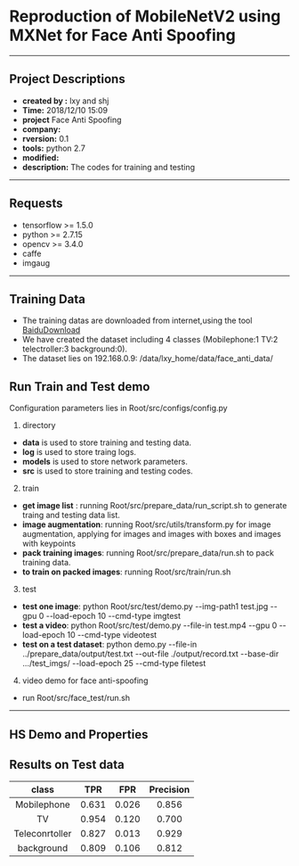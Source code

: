 # Reproduction of MobileNetV2 using MXNet for Face Anti Spoofing

***
## Project Descriptions
+ **created by :** lxy and shj
+ **Time:**  2018/12/10 15:09
+ **project** Face Anti Spoofing
+ **company:** 
+ **rversion:** 0.1
+ **tools:**   python 2.7
+ **modified:**
+ **description:** The codes for training and testing
***
## Requests
* tensorflow >= 1.5.0
* python >= 2.7.15
* opencv >= 3.4.0
* caffe
* imgaug
***
## Training Data
* The training datas are downloaded from internet,using the tool [BaiduDownload](https://github.com/kong36088/BaiduImageSpider)
* We have created the dataset including 4 classes (Mobilephone:1 TV:2 telectroller:3 background:0).
* The dataset lies on 192.168.0.9: /data/lxy_home/data/face_anti_data/
## Run Train and Test demo
Configuration parameters lies in Root/src/configs/config.py
1. directory
+  **data** is used to store training and testing data.
+  **log** is used to store traing logs.
+  **models** is used to store network parameters.
+  **src** is used to store training and testing codes.
2. train
+  **get image list** : running Root/src/prepare_data/run_script.sh to generate traing and testing data list.
+  **image augmentation**: running Root/src/utils/transform.py for image augmentation, applying for images and images with boxes and images with keypoints
+  **pack training images**: running Root/src/prepare_data/run.sh to pack training data.
+  **to train on packed images**: running Root/src/train/run.sh
3. test
+  **test one image**: python Root/src/test/demo.py --img-path1 test.jpg --gpu 0 --load-epoch 10 --cmd-type imgtest
+  **test a video**: python Root/src/test/demo.py --file-in test.mp4 --gpu 0 --load-epoch 10 --cmd-type videotest
+  **test on a test dataset**: python demo.py --file-in ../prepare_data/output/test.txt --out-file ./output/record.txt --base-dir .../test_imgs/ --load-epoch 25 --cmd-type filetest
4. video demo for face anti-spoofing
* run Root/src/face_test/run.sh
***
## HS Demo and Properties
## Results on Test data
class|TPR|FPR|Precision|
:---:|:---:|:---:|:---:|
Mobilephone   |0.631|0.026|0.856|
TV            |0.954|0.120|0.700|
Teleconrtoller|0.827|0.013|0.929|
background    |0.809|0.106|0.812|